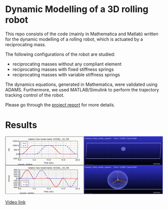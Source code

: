 # Dynamic Modelling of a 3D rolling robot

This repo consists of the code (mainly in Mathematica and Matlab) written for the dynamic modelling of a rolling robot, which is actuated by a reciprocating mass.

The following configurations of the robot are studied:
-  reciprocating masses without any compliant element
-  reciprocating masses with fixed stiffness springs
-  reciprocating masses with variable stiffness springs

The dynamics equations, generated in Mathematica, were validated using ADAMS. Furthermore, we used MATLAB/Simulink to perform the trajectory tracking control of the robot.

Please go through the [project report](rolling_robot_report.pdf) for more details.

# Results

![Rolling Robot](./output.gif)

[Video link](https://www.youtube.com/watch?v=aDLdKx2OYiM)
